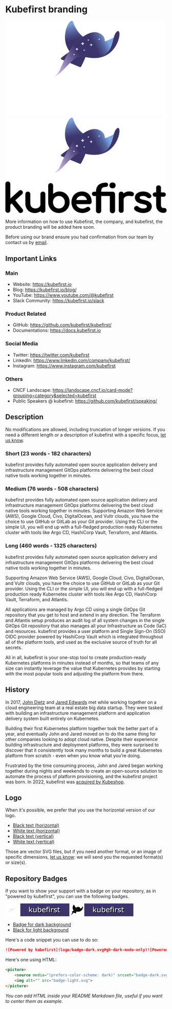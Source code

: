 # Kubefirst branding

![Kubefirst Logo](logo/kubefirst-light-vertical.svg#gh-dark-mode-only)![Kubefirst Logo](logo/kubefirst-dark-vertical.svg#gh-light-mode-only)

More information on how to use Kubefirst, the company, and kubefirst, the product branding will be added here soon.

Before using our brand ensure you had confirmation from our team by contact us by [email](mailto:info@kubefirst.io).

## Important Links

### Main

- Website: <https://kubefirst.io>
- Blog: <https://kubefirst.io/blog/>
- YouTube: <https://www.youtube.com/@kubefirst>
- Slack Community: <https://kubefirst.io/slack>

### Product Related

- GitHub: <https://github.com/kubefirst/kubefirst/>
- Documentations: <https://docs.kubefirst.io>

### Social Media

- Twitter: <https://twitter.com/kubefirst>
- LinkedIn: <https://www.linkedin.com/company/kubefirst/>
- Instagram: <https://www.instagram.com/kubefirst>

### Others

- CNCF Landscape: <https://landscape.cncf.io/card-mode?grouping=category&selected=kubefirst>
- Public Speakers @ kubefirst: <https://github.com/kubefirst/speaking/>

## Description

No modifications are allowed, including truncation of longer versions. If you need a different length or a description of kubefirst with a specific focus, [let us know](mailto:info@kubefirst.io).

### Short (23 words - 182 characters)

kubefirst provides fully automated open source application delivery and infrastructure management GitOps platforms delivering the best cloud native tools working together in minutes.

### Medium (76 words - 508 characters)

kubefirst provides fully automated open source application delivery and infrastructure management GitOps platforms delivering the best cloud native tools working together in minutes. Supporting Amazon Web Service (AWS), Google Cloud, Civo, DigitalOcean, and Vultr clouds, you have the choice to use GitHub or GitLab as your Git provider. Using the CLI or the simple UI, you will end up with a full-fledged production ready Kubernetes cluster with tools like Argo CD, HashiCorp Vault, Terraform, and Atlantis.

### Long (460 words - 1325 characters)

kubefirst provides fully automated open source application delivery and infrastructure management GitOps platforms delivering the best cloud native tools working together in minutes.

Supporting Amazon Web Service (AWS), Google Cloud, Civo, DigitalOcean, and Vultr clouds, you have the choice to use GitHub or GitLab as your Git provider. Using the CLI or the simple UI, you will end up with a full-fledged production ready Kubernetes cluster with tools like Argo CD, HashiCorp Vault, Terraform, and Atlantis.

All applications are managed by Argo CD using a single GitOps Git repository that you get to host and extend in any direction. The Terraform and Atlantis setup produces an audit log of all system changes in the single GitOps Git repository that also manages all your Infrastructure as Code (IaC) and resources. kubefirst provides a user platform and Single Sign-On (SSO) OIDC provider powered by HashiCorp Vault which is integrated throughout all of the platform tools, and used as the exclusive source of truth for all secrets.

All in all, kubefirst is your one-stop tool to create production-ready Kubernetes platforms in minutes instead of months, so that teams of any size can instantly leverage the value that Kubernetes provides by starting with the most popular tools and adjusting the platform from there.

## History

In 2017, [John Dietz](https://github.com/kubefirst/speaking/blob/main/speakers/john.md) and [Jared Edwards](https://github.com/kubefirst/speaking/blob/main/speakers/jared.md) met while working together on a cloud engineering team at a real estate big data startup. They were tasked with building an infrastructure management platform and application delivery system built entirely on Kubernetes.

Building their first Kubernetes platform together took the better part of a year, and eventually John and Jared moved on to do the same thing for other companies looking to adopt cloud native. Despite their experience building infrastructure and deployment platforms, they were surprised to discover that it consistently took many months to build a great Kubernetes platform from scratch - even when you know what you’re doing.

Frustrated by the time consuming process, John and Jared began working together during nights and weekends to create an open-source solution to automate the process of platform provisioning, and the kubefirst project was born. In 2022, kubefirst was [acquired by Kubeshop](https://kubefirst.io/blog/kubeshop-acquires-kubefirst-gitops-infrastructure-application-delivery-platform/).

## Logo

When it's possible, we prefer that you use the horizontal version of our logo.

- [Black text (horizontal)](logo/kubefirst-dark.svg)
- [White text (horizontal)](logo/kubefirst-light.svg)
- [Black text (vertical)](logo/kubefirst-dark-vertical.svg)
- [White text (vertical)](logo/kubefirst-light-vertical.svg)

Those are vector SVG files, but if you need another format, or an image of specific dimensions, [let us know](mailto:info@kubefirst.io): we will send you the requested format(s) or size(s).

## Repository Badges

If you want to show your support with a badge on your repository, as in "powered by kubefirst", you can use the following badges.

![Powered by kubefirst](logo/badge-dark.svg#gh-dark-mode-only)![Powered by kubefirst](logo/badge-light.svg#gh-light-mode-only)

- [Badge for dark background](logo/badge-dark.svg)
- [Black for light background](logo/badge-light.svg)

Here's a code snippet you can use to do so:

```markdown
![Powered by kubefirst](logo/badge-dark.svg#gh-dark-mode-only)![Powered by kubefirst](logo/badge-light.svg#gh-light-mode-only)
```

Here's one using HTML:

```html
<picture>
    <source media="(prefers-color-scheme: dark)" srcset="badge-dark.svg" alt="Kubefirst Logo">
    <img alt="" src="badge-light.svg">
</picture>
```

_You can add HTML inside your README Markdown file, useful if you want to center them as example._
